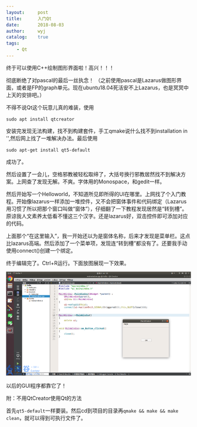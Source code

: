 ```yaml
---
layout:		post
title:		入门Qt
date:		2018-08-03
author:		wyj
catalog:	true
tags:
    - Qt
---
```


终于可以使用C++绘制图形界面啦！高兴！！！

彻底断绝了对pascal的最后一丝执念！
（之前使用pascal是Lazarus做图形界面，或者是FP的graph单元。现在ubuntu18.04死活安不上Lazarus，也是冥冥中上天的安排吧。）

不得不说Qt这个玩意儿真的难装，使用

```
sudo apt install qtcreator
```
安装完发现无法构建，找不到构建套件，手工qmake说什么找不到installation in '',然后网上找了一堆解决办法。最后使用
```
sudo apt-get install qt5-default
```
成功了。

然后设置了一会儿，空格邪教被轻松取缔了，大括号换行邪教居然找不到解决方案。上网查了发现无解。不爽。字体用的Monospace，和gedit一样。

然后开始写一个Helloworld，不知道所见即所得的UI在哪里。上网找了个入门教程。开始像lazarus一样添加一堆控件，又不会把窗体事件和代码绑定（Lazarus用习惯了所以把那个窗口叫做“窗体”），仔细翻了一下教程发现居然是“转到槽”。原谅我人文素养太低看不懂这三个汉字。还是lazarus好，双击控件即可添加对应的代码。

上面那个“在这里输入”，我一开始还以为是窗体名称，后来才发现是菜单栏。这点比lazarus高端。然后添加了一个菜单项，发现连“转到槽”都没有了。还要我手动使用connect()创建一个绑定。

终于编辑完了。Ctrl+R运行。下面放图展现一下效果。

![截图](/img/luogu_img/33850.png)

以后的GUI程序都靠它了！

附：不用QtCreator使用Qt的方法

首先`qt5-default`一样要装。然后cd到项目的目录再`qmake && make && make clean`，就可以得到可执行文件了。
